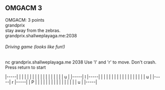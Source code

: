 ## OMGACM 3  
OMGACM: 3 points  
grandprix  
stay away from the zebras.  
grandprix.shallweplayaga.me:2038  

###### Driving game (looks like fun!)
nc grandprix.shallweplayaga.me 2038
Use 'l' and 'r' to move. Don't crash.
Press return to start

|-----|
|     |
|     |
|     |
|     |
|     |
|     |
|     |
|     |
|  u  |
|-----|
l
|-----|
|     |
|     |
|     |
|     |
|     |
|     |
|     |
|     |
| u   |
|-----|
r
|-----|
| P   |
|     |
|     |
|     |
|     |
|     |
|     |
|     |
|  u  |
|-----|
